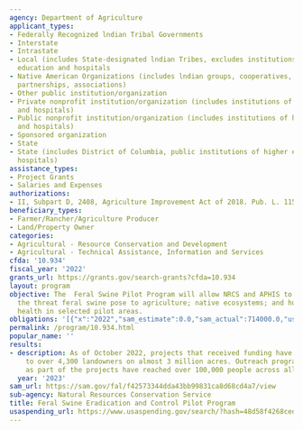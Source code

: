 ```yaml
---
agency: Department of Agriculture
applicant_types:
- Federally Recognized lndian Tribal Governments
- Interstate
- Intrastate
- Local (includes State-designated lndian Tribes, excludes institutions of higher
  education and hospitals
- Native American Organizations (includes lndian groups, cooperatives, corporations,
  partnerships, associations)
- Other public institution/organization
- Private nonprofit institution/organization (includes institutions of higher education
  and hospitals)
- Public nonprofit institution/organization (includes institutions of higher education
  and hospitals)
- Sponsored organization
- State
- State (includes District of Columbia, public institutions of higher education and
  hospitals)
assistance_types:
- Project Grants
- Salaries and Expenses
authorizations:
- II, Subpart D, 2408, Agriculture Improvement Act of 2018. Pub. L. 115, 334.
beneficiary_types:
- Farmer/Rancher/Agriculture Producer
- Land/Property Owner
categories:
- Agricultural - Resource Conservation and Development
- Agricultural - Technical Assistance, Information and Services
cfda: '10.934'
fiscal_year: '2022'
grants_url: https://grants.gov/search-grants?cfda=10.934
layout: program
objective: The  Feral Swine Pilot Program will allow NRCS and APHIS to respond to
  the threat feral swine pose to agriculture; native ecosystems; and human and animal
  health in selected pilot areas.
obligations: '[{"x":"2022","sam_estimate":0.0,"sam_actual":714000.0,"usa_spending_actual":0.0},{"x":"2023","sam_estimate":650000.0,"sam_actual":0.0,"usa_spending_actual":230994.02},{"x":"2024","sam_estimate":0.0,"sam_actual":0.0,"usa_spending_actual":0.0}]'
permalink: /program/10.934.html
popular_name: ''
results:
- description: As of October 2022, projects that received funding have provided assistance
    to over 4,300 landowners on almost 3 million acres. Outreach programs conducted
    as part of the projects have reached over 100,000 people across all projects.
  year: '2023'
sam_url: https://sam.gov/fal/f42573344dda43bb99831ca8d68cd4a7/view
sub-agency: Natural Resources Conservation Service
title: Feral Swine Eradication and Control Pilot Program
usaspending_url: https://www.usaspending.gov/search/?hash=48d58f4268ced68a479978ee76045dee
---
```

